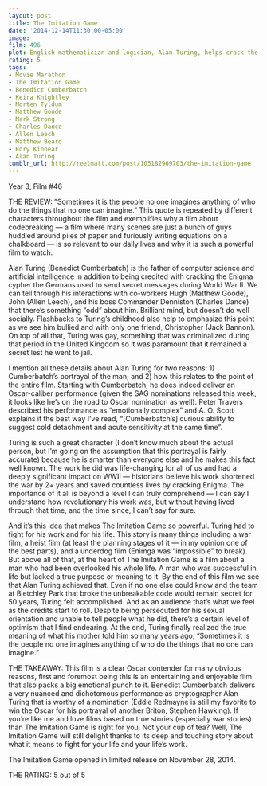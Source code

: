 ```yaml
---
layout: post
title: The Imitation Game
date: '2014-12-14T11:30:00-05:00'
image: 
film: 496
plot: English mathematician and logician, Alan Turing, helps crack the Enigma code during World War II.
rating: 5
tags:
- Movie Marathon
- The Imitation Game
- Benedict Cumberbatch
- Keira Knightley
- Morten Tyldum
- Matthew Goode
- Mark Strong
- Charles Dance
- Allen Leech
- Matthew Beard
- Rory Kinnear
- Alan Turing
tumblr_url: http://reelmatt.com/post/105182969703/the-imitation-game
---
```


Year 3, Film #46

THE REVIEW: ”Sometimes it is the people no one imagines anything of who do the things that no one can imagine.” This quote is repeated by different characters throughout the film and exemplifies why a film about codebreaking — a film where many scenes are just a bunch of guys huddled around piles of paper and furiously writing equations on a chalkboard — is so relevant to our daily lives and why it is such a powerful film to watch.

Alan Turing (Benedict Cumberbatch) is the father of computer science and artificial intelligence in addition to being credited with cracking the Enigma cypher the Germans used to send secret messages during World War II. We can tell through his interactions with co-workers Hugh (Matthew Goode), John (Allen Leech), and his boss Commander Denniston (Charles Dance) that there’s something “odd” about him. Brilliant mind, but doesn’t do well socially. Flashbacks to Turing’s childhood also help to emphasize this point as we see him bullied and with only one friend, Christopher (Jack Bannon). On top of all that, Turing was gay, something that was criminalized during that period in the United Kingdom so it was paramount that it remained a secret lest he went to jail.

I mention all these details about Alan Turing for two reasons: 1) Cumberbatch’s portrayal of the man; and 2) how this relates to the point of the entire film. Starting with Cumberbatch, he does indeed deliver an Oscar-caliber performance (given the SAG nominations released this week, it looks like he’s on the road to Oscar nomination as well). Peter Travers described his performance as “emotionally complex” and A. O. Scott explains it the best way I’ve read, “[Cumberbatch’s] curious ability to suggest cold detachment and acute sensitivity at the same time”.

Turing is such a great character (I don’t know much about the actual person, but I’m going on the assumption that this portrayal is fairly accurate) because he is smarter than everyone else and he makes this fact well known. The work he did was life-changing for all of us and had a deeply significant impact on WWII — historians believe his work shortened the war by 2+ years and saved countless lives by cracking Enigma. The importance of it all is beyond a level I can truly comprehend — I can say I understand how revolutionary his work was, but without having lived through that time, and the time since, I can’t say for sure.

And it’s this idea that makes The Imitation Game so powerful. Turing had to fight for his work and for his life. This story is many things including a war film, a heist film (at least the planning stages of it — in my opinion one of the best parts), and a underdog film (Enimga was “impossible” to break). But above all of that, at the heart of The Imitation Game is a film about a man who had been overlooked his whole life. A man who was successful in life but lacked a true purpose or meaning to it. By the end of this film we see that Alan Turing achieved that. Even if no one else could know and the team at Bletchley Park that broke the unbreakable code would remain secret for 50 years, Turing felt accomplished. And as an audience that’s what we feel as the credits start to roll. Despite being persecuted for his sexual orientation and unable to tell people what he did, there’s a certain level of optimism that I find endearing. At the end, Turing finally realized the true meaning of what his mother told him so many years ago, “Sometimes it is the people no one imagines anything of who do the things that no one can imagine.”

THE TAKEAWAY: This film is a clear Oscar contender for many obvious reasons, first and foremost being this is an entertaining and enjoyable film that also packs a big emotional punch to it. Benedict Cumberbatch delivers a very nuanced and dichotomous performance as cryptographer Alan Turing that is worthy of a nomination (Eddie Redmayne is still my favorite to win the Oscar for his portrayal of another Briton, Stephen Hawking). If you’re like me and love films based on true stories (especially war stories) than The Imitation Game is right for you. Not your cup of tea? Well, The Imitation Game will still delight thanks to its deep and touching story about what it means to fight for your life and your life’s work.

The Imitation Game opened in limited release on November 28, 2014.

THE RATING: 5 out of 5
